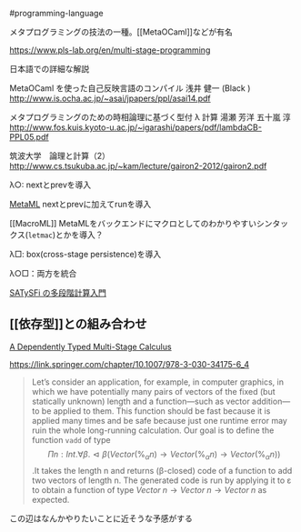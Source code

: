  #programming-language 

メタプログラミングの技法の一種。[[MetaOCaml]]などが有名

https://www.pls-lab.org/en/multi-stage-programming

日本語での詳細な解説

MetaOCaml を使った自己反映言語のコンパイル 浅井 健一  (Black )
http://www.is.ocha.ac.jp/~asai/jpapers/ppl/asai14.pdf

メタプログラミングのための時相論理に基づく型付 λ 計算 湯瀬 芳洋 五十嵐 淳
http://www.fos.kuis.kyoto-u.ac.jp/~igarashi/papers/pdf/lambdaCB-PPL05.pdf

筑波大学　論理と計算（2）
http://www.cs.tsukuba.ac.jp/~kam/lecture/gairon2-2012/gairon2.pdf

λ○: nextとprevを導入

[MetaML](https://www.sciencedirect.com/science/article/pii/S0304397500000530) nextとprevに加えてrunを導入

[[MacroML]] MetaMLをバックエンドにマクロとしてのわかりやすいシンタックス(`letmac`)とかを導入？

λ□: box(cross-stage persistence)を導入

λ○□：両方を統合


[SATySFi の多段階計算入門](https://sankantsu.hatenablog.com/entry/2022/08/19/215024)

## [[依存型]]との組み合わせ

[A Dependently Typed Multi-Stage Calculus](https://arxiv.org/abs/1908.02035)

https://link.springer.com/chapter/10.1007/978-3-030-34175-6_4

> Let’s consider an application, for example, in computer graphics, in which we have potentially many pairs of vectors of the fixed (but statically unknown) length and a function—such as vector addition—to be applied to them. 
> This function should be fast because it is applied many times and be safe because just one runtime error may ruin the whole long-running calculation. 
> Our goal is to define the function `vadd` of type $$Πn : Int.∀β.⊲β(Vector (\%_αn) → Vector (\%_αn) → Vector (\%_αn))$$
> .It takes the length n and returns (β-closed) code of a function to add two vectors of length n. The generated code is run by applying it to ε to obtain a function of type $Vector\; n → Vector\; n → Vector\; n$ as expected.

この辺はなんかやりたいことに近そうな予感がする
